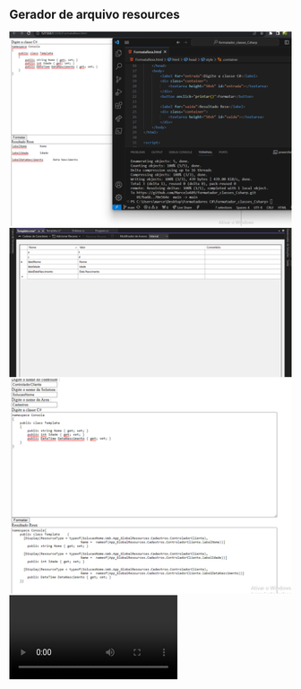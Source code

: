 <h2>Gerador de arquivo resources</h2>
<img src="assets/gerador1.png" />
<img src="assets/gerador2.png" />
<img src="assets/gerador3.png" />
<video src="assets/demonstracao.mp4">
